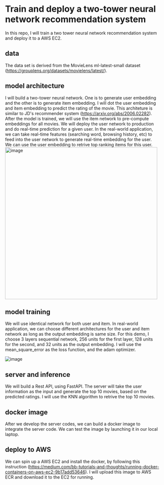 # Train and deploy a two-tower neural network recommendation system

In this repo, I will train a two tower neural network recommendation system and deploy it to a AWS EC2.

## data

The data set is derived from the MovieLens ml-latest-small dataset (https://grouplens.org/datasets/movielens/latest/).

## model architecture

I will build a two-tower neural network. One is to generate user embedding and the other is to generate item embedding. I will dot the user embedding and item embedding to predict the rating of the movie. This architeture is similar to JD's recommender system (https://arxiv.org/abs/2006.02282). After the model is trained, we will use the item network to pre-compute embeddings for all movies. We will deploy the user network to production and do real-time prediction for a given user. In the real-world application, we can take real-time features (searching word, browsing history, etc) to feed into the user network to generate real-time embedding for the user. We can use the user embedding to retrive top ranking items for this user.
<img width="497" alt="image" src="https://github.com/kevinchen21/train-and-deploy-nn-recsys/assets/87917613/27f25f1b-7a0c-4571-a960-e56e0a3381b9">

## model training

We will use identical network for both user and item. In real-world application, we can choose different architectures for the user and item network as long as the output embedding is same size. For this demo, I choose 3 layers sequential network, 256 units for the first layer, 128 units for the second, and 32 units as the output embedding. I will use the mean_square_error as the loss function, and the adam optimizer.

![image](https://github.com/kevinchen21/train-and-deploy-nn-recsys/assets/87917613/7a30e270-6392-49b4-a98b-1b396d78261a)

## server and inference

We will build a Rest API, using FastAPI. The server will take the user information as the input and generate the top 10 movies, based on the predicted ratings. I will use the KNN algorithm to retrive the top 10 movies.

## docker image
After we develop the server codes, we can build a docker image to integrate the server code. We can test the image by launching it in our local laptop.

## deploy to AWS

We can spin up a AWS EC2 and install the docker, by following this instruction (https://medium.com/bb-tutorials-and-thoughts/running-docker-containers-on-aws-ec2-9b17add53646). I will upload this image to AWS ECR and download it to the EC2 for running.


